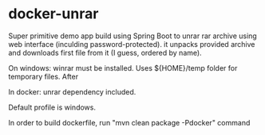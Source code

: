 # docker-unrar

Super primitive demo app build using Spring Boot to unrar rar archive using web interface (inculding password-protected). 
it unpacks provided archive and downloads first file from it (I guess, ordered by name).

On windows: winrar must be installed. Uses ${HOME}/temp folder for temporary files. After 

In docker: unrar dependency included.

Default profile is windows.

In order to build dockerfile, run "mvn clean package -Pdocker" command
